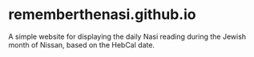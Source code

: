 # rememberthenasi.github.io
A simple website for displaying the daily Nasi reading during the Jewish month of Nissan, based on the HebCal date.
